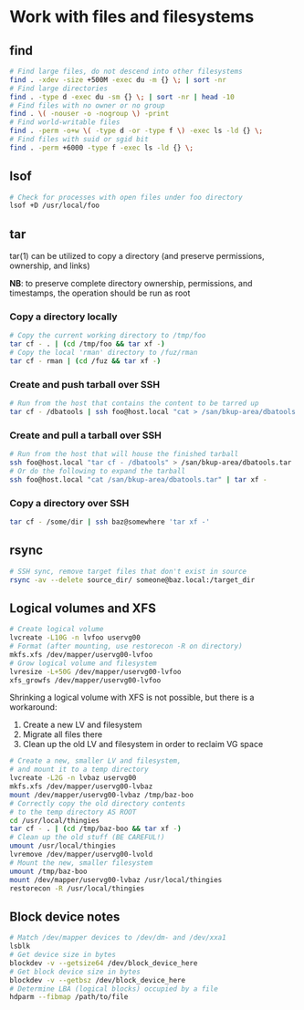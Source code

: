 # Work with files and filesystems

## find

```bash
# Find large files, do not descend into other filesystems
find . -xdev -size +500M -exec du -m {} \; | sort -nr
# Find large directories
find . -type d -exec du -sm {} \; | sort -nr | head -10
# Find files with no owner or no group
find . \( -nouser -o -nogroup \) -print
# Find world-writable files
find . -perm -o+w \( -type d -or -type f \) -exec ls -ld {} \;
# Find files with suid or sgid bit
find . -perm +6000 -type f -exec ls -ld {} \;
```

## lsof

```bash
# Check for processes with open files under foo directory
lsof +D /usr/local/foo
```

## tar

tar(1) can be utilized to copy a directory (and preserve permissions, ownership, and links)

**NB**: to preserve complete directory ownership, permissions, and timestamps, the operation should be run as root

### Copy a directory locally

```bash
# Copy the current working directory to /tmp/foo
tar cf - . | (cd /tmp/foo && tar xf -)
# Copy the local 'rman' directory to /fuz/rman
tar cf - rman | (cd /fuz && tar xf -)
```

### Create and push tarball over SSH

```bash
# Run from the host that contains the content to be tarred up
tar cf - /dbatools | ssh foo@host.local "cat > /san/bkup-area/dbatools.tar"
```

### Create and pull a tarball over SSH

```bash
# Run from the host that will house the finished tarball
ssh foo@host.local "tar cf - /dbatools" > /san/bkup-area/dbatools.tar
# Or do the following to expand the tarball
ssh foo@host.local "cat /san/bkup-area/dbatools.tar" | tar xf -
```

### Copy a directory over SSH

```bash
tar cf - /some/dir | ssh baz@somewhere 'tar xf -'
```

## rsync

```bash
# SSH sync, remove target files that don't exist in source
rsync -av --delete source_dir/ someone@baz.local:/target_dir
```

## Logical volumes and XFS

```bash
# Create logical volume
lvcreate -L10G -n lvfoo uservg00
# Format (after mounting, use restorecon -R on directory)
mkfs.xfs /dev/mapper/uservg00-lvfoo
# Grow logical volume and filesystem
lvresize -L+50G /dev/mapper/uservg00-lvfoo
xfs_growfs /dev/mapper/uservg00-lvfoo
```

Shrinking a logical volume with XFS is not possible, but there is a workaround:

1. Create a new LV and filesystem
2. Migrate all files there
3. Clean up the old LV and filesystem in order to reclaim VG space

```bash
# Create a new, smaller LV and filesystem,
# and mount it to a temp directory
lvcreate -L2G -n lvbaz uservg00
mkfs.xfs /dev/mapper/uservg00-lvbaz
mount /dev/mapper/uservg00-lvbaz /tmp/baz-boo
# Correctly copy the old directory contents
# to the temp directory AS ROOT
cd /usr/local/thingies
tar cf - . | (cd /tmp/baz-boo && tar xf -)
# Clean up the old stuff (BE CAREFUL!)
umount /usr/local/thingies
lvremove /dev/mapper/uservg00-lvold
# Mount the new, smaller filesystem
umount /tmp/baz-boo
mount /dev/mapper/uservg00-lvbaz /usr/local/thingies
restorecon -R /usr/local/thingies
```

## Block device notes

```bash
# Match /dev/mapper devices to /dev/dm- and /dev/xxa1
lsblk
# Get device size in bytes
blockdev -v --getsize64 /dev/block_device_here
# Get block device size in bytes
blockdev -v --getbsz /dev/block_device_here
# Determine LBA (logical blocks) occupied by a file
hdparm --fibmap /path/to/file
```
